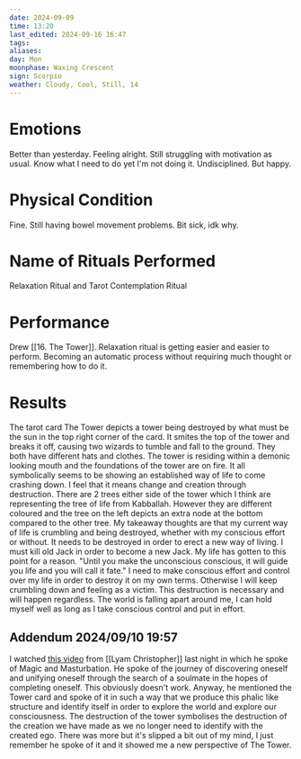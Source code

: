 ```yaml
---
date: 2024-09-09
time: 13:20
last_edited: 2024-09-16 16:47
tags: 
aliases: 
day: Mon
moonphase: Waxing Crescent
sign: Scorpio
weather: Cloudy, Cool, Still, 14
---
```

# Emotions
Better than yesterday. Feeling alright. Still struggling with motivation as usual. Know what I need to do yet I'm not doing it. Undisciplined. But happy.

# Physical Condition
Fine. Still having bowel movement problems. Bit sick, idk why.

# Name of Rituals Performed
Relaxation Ritual and Tarot Contemplation Ritual

# Performance
Drew [[16. The Tower]]. Relaxation ritual is getting easier and easier to perform. Becoming an automatic process without requiring much thought or remembering how to do it.

# Results
The tarot card The Tower depicts a tower being destroyed by what must be the sun in the top right corner of the card. It smites the top of the tower and breaks it off, causing two wizards to tumble and fall to the ground. They both have different hats and clothes. The tower is residing within a demonic looking mouth and the foundations of the tower are on fire. It all symbolically seems to be showing an established way of life to come crashing down. I feel that it means change and creation through destruction. There are 2 trees either side of the tower which I think are representing the tree of life from Kabballah. However they are different coloured and the tree on the left depicts an extra node at the bottom compared to the other tree.
My takeaway thoughts are that my current way of life is crumbling and being destroyed, whether with my conscious effort or without. It needs to be destroyed in order to erect a new way of living. I must kill old Jack in order to become a new Jack. My life has gotten to this point for a reason. "Until you make the unconscious conscious, it will guide you life and you will call it fate." I need to make conscious effort and control over my life in order to destroy it on my own terms. Otherwise I will keep crumbling down and feeling as a victim.
This destruction is necessary and will happen regardless. The world is falling apart around me, I can hold myself well as long as I take conscious control and put in effort.

## Addendum 2024/09/10 19:57
I watched [this video](https://youtu.be/MQWlv7cTcqo?si=bIVN-WEubwafNvmz) from [[Lyam Christopher]] last night in which he spoke of Magic and Masturbation. He spoke of the journey of discovering oneself and unifying oneself through the search of a soulmate in the hopes of completing oneself. This obviously doesn't work.
Anyway, he mentioned the Tower card and spoke of it in such a way that we produce this phalic like structure and identify itself in order to explore the world and explore our consciousness. The destruction of the tower symbolises the destruction of the creation we have made as we no longer need to identify with the created ego. There was more but it's slipped a bit out of my mind, I just remember he spoke of it and it showed me a new perspective of The Tower.
